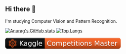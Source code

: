 ## Hi there 👋
I'm studying Computer Vision and Pattern Recognition.


[![Anurag's GitHub stats](https://github-readme-stats.vercel.app/api?username=ppppeach-jam&show_icons=true&theme=radical&count_private=true)](https://github.com/ppppeach-jam/github-readme-stats)
[![Top Langs](https://github-readme-stats.vercel.app/api/top-langs/?username=ppppeach-jam&show_icons=true&theme=radical)](https://github.com/ppppeach-jam/github-readme-stats)

![](./kaggle-badges/CompetitionsRank/plastic-black.svg)
